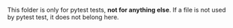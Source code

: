 This folder is only for pytest tests, **not for anything else**.
If a file is not used by pytest test, it does not belong here.